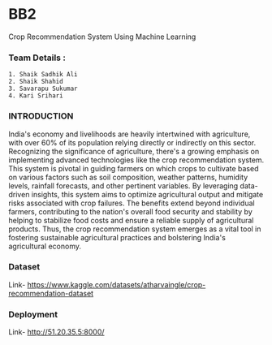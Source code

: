 
# BB2

Crop Recommendation System Using Machine Learning


### Team Details :
    1. Shaik Sadhik Ali
    2. Shaik Shahid
    3. Savarapu Sukumar
    4. Kari Srihari
### INTRODUCTION
India's economy and livelihoods are heavily intertwined with agriculture, with over 60% of its population relying directly or indirectly on this sector. Recognizing the significance of agriculture, there's a growing emphasis on implementing advanced technologies like the crop recommendation system. This system is pivotal in guiding farmers on which crops to cultivate based on various factors such as soil composition, weather patterns, humidity levels, rainfall forecasts, and other pertinent variables. By leveraging data-driven insights, this system aims to optimize agricultural output and mitigate risks associated with crop failures. The benefits extend beyond individual farmers, contributing to the nation's overall food security and stability by helping to stabilize food costs and ensure a reliable supply of agricultural products. Thus, the crop recommendation system emerges as a vital tool in fostering sustainable agricultural practices and bolstering India's agricultural economy.
### Dataset
Link- https://www.kaggle.com/datasets/atharvaingle/crop-recommendation-dataset
### Deployment
Link- http://51.20.35.5:8000/
